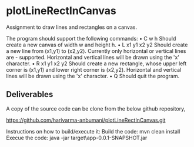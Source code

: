 # plotLineRectInCanvas

Assignment to draw lines and rectangles on a canvas.

The program should support the following commands:
• C w h Should create a new canvas of width w and height h.
• L x1 y1 x2 y2 Should create a new line from (x1,y1) to (x2,y2). Currently only horizontal or
vertical lines are - supported. Horizontal and vertical lines will be drawn using the 'x'
character.
• R x1 y1 x2 y2 Should create a new rectangle, whose upper left corner is (x1,y1) and lower
right corner is (x2,y2). Horizontal and vertical lines will be drawn using the 'x' character.
• Q Should quit the program.

Deliverables
------------

A copy of the source code can be clone from the below github repository,

https://github.com/harivarma-anbumani/plotLineRectInCanvas.git


Instructions on how to build/execute it:
  Build the code:	mvn clean install
  </br>
  Execue the code: java -jar target\app-0.0.1-SNAPSHOT.jar

